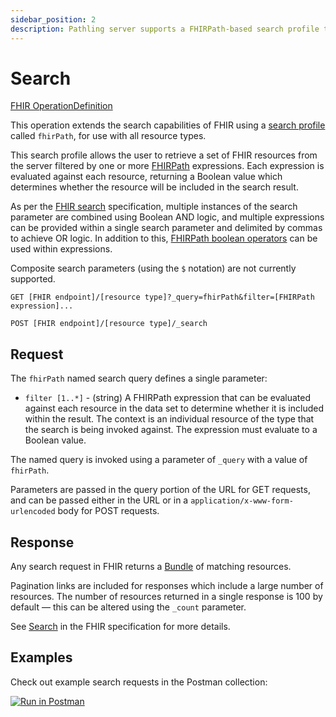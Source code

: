 ```yaml
---
sidebar_position: 2
description: Pathling server supports a FHIRPath-based search profile that allows you to retrieve a set of FHIR resources from the server filtered by one or more FHIRPath expressions.
---
```


# Search

[FHIR OperationDefinition](https://pathling.csiro.au/fhir/OperationDefinition/search-6)

This operation extends the search capabilities of FHIR using a
[search profile](https://hl7.org/fhir/R4/search.html#query) called `fhirPath`,
for use with all resource types.

This search profile allows the user to retrieve a set of FHIR resources from the
server filtered by one or more [FHIRPath](/docs/fhirpath) expressions. Each
expression is evaluated against each resource, returning a Boolean value which
determines whether the resource will be included in the search result.

As per the [FHIR search](https://hl7.org/fhir/R4/search.html#combining)
specification, multiple instances of the search parameter are combined using
Boolean AND logic, and multiple expressions can be provided within a single
search parameter and delimited by commas to achieve OR logic. In addition to
this, [FHIRPath boolean operators](/docs/fhirpath/operators#boolean-logic) can
be used within expressions.

Composite search parameters (using the `$` notation) are not currently
supported.

```
GET [FHIR endpoint]/[resource type]?_query=fhirPath&filter=[FHIRPath expression]...
```

```
POST [FHIR endpoint]/[resource type]/_search
```

## Request

The `fhirPath` named search query defines a single parameter:

- `filter [1..*]` - (string) A FHIRPath expression that can be evaluated against
  each resource in the data set to determine whether it is included within the
  result. The context is an individual resource of the type that the search is
  being invoked against. The expression must evaluate to a Boolean value.

The named query is invoked using a parameter of `_query` with a value of
`fhirPath`.

Parameters are passed in the query portion of the URL for GET requests, and can
be passed either in the URL or in a `application/x-www-form-urlencoded` body for 
POST requests.

## Response

Any search request in FHIR returns a
[Bundle](https://hl7.org/fhir/R4/bundle.html) of matching resources.

Pagination links are included for responses which include a large number of
resources. The number of resources returned in a single response is 100 by
default &#8212; this can be altered using the `_count` parameter.

See [Search](https://hl7.org/fhir/R4/search.html) in the FHIR specification for
more details.

## Examples

Check out example search requests in the Postman collection:

<a class="postman-link"
href="https://documenter.getpostman.com/view/634774/UVsQs48s#9d1a62bd-53e7-42f9-b71f-2dc780c46c9d">
<img src="https://run.pstmn.io/button.svg" alt="Run in Postman"/></a>

